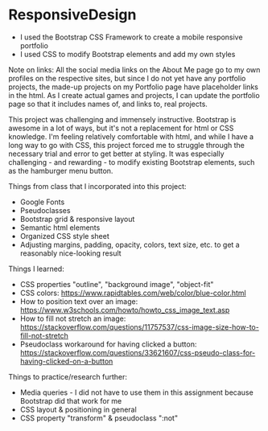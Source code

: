 # ResponsiveDesign
- I used the Bootstrap CSS Framework to create a mobile responsive portfolio
- I used CSS to modify Bootstrap elements and add my own styles

Note on links: All the social media links on the About Me page go to my own profiles on the respective sites, but since I do not yet have any portfolio projects, the made-up projects on my Portfolio page have placeholder links in the html. As I create actual games and projects, I can update the portfolio page so that it includes names of, and links to, real projects.

This project was challenging and immensely instructive. Bootstrap is awesome in a lot of ways, but it's not a replacement for html or CSS knowledge. I'm feeling relatively comfortable with html, and while I have a long way to go with CSS, this project forced me to struggle through the necessary trial and error to get better at styling. It was especially challenging - and rewarding - to modify existing Bootstrap elements, such as the hamburger menu button.

Things from class that I incorporated into this project:
- Google Fonts
- Pseudoclasses
- Bootstrap grid & responsive layout
- Semantic html elements
- Organized CSS style sheet
- Adjusting margins, padding, opacity, colors, text size, etc. to get a reasonably nice-looking result

Things I learned:
- CSS properties "outline", "background image", "object-fit"
- CSS colors: https://www.rapidtables.com/web/color/blue-color.html
- How to position text over an image: https://www.w3schools.com/howto/howto_css_image_text.asp
- How to fill not stretch an image: https://stackoverflow.com/questions/11757537/css-image-size-how-to-fill-not-stretch 
- Pseudoclass workaround for having clicked a button: https://stackoverflow.com/questions/33621607/css-pseudo-class-for-having-clicked-on-a-button 

Things to practice/research further:
- Media queries - I did not have to use them in this assignment because Bootstrap did that work for me
- CSS layout & positioning in general
- CSS property "transform" & pseudoclass ":not"




